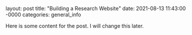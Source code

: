 layout: post
title: "Building a Research Website"
date: 2021-08-13 11:43:00 -0000
categories: general_info

Here is some content for the post. I will change this later. 
